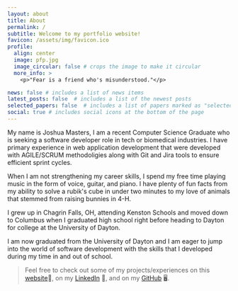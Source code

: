 ```yaml
---
layout: about
title: About
permalink: /
subtitle: Welcome to my portfolio website!
favicon: /assets/img/favicon.ico
profile:
  align: center
  image: pfp.jpg
  image_circular: false # crops the image to make it circular
  more_info: >
    <p>"Fear is a friend who's misunderstood."</p>

news: false # includes a list of news items
latest_posts: false  # includes a list of the newest posts
selected_papers: false  # includes a list of papers marked as "selected={true}"
social: true # includes social icons at the bottom of the page
---
```


My name is Joshua Masters, I am a recent Computer Science Graduate who is seeking a software developer role in tech or biomedical industries. I have primary experience in web application development that were developed with AGILE/SCRUM methodoligies along with Git and Jira tools to ensure efficient sprint cycles.

When I am not strengthening my career skills, I spend my free time playing music in the form of voice, guitar, and piano. I have plenty of fun facts from my ability to solve a rubik's cube in under two minutes to my love of animals that stemmed from raising bunnies in 4-H. 

I grew up in Chagrin Falls, OH, attending Kenston Schools and moved down to Columbus when I graduated high school right before heading to Dayton for college at the University of Dayton. 

I am now graduated from the University of Dayton and I am eager to jump into the world of software development with the skills that I developed during my time in and out of school.

> Feel free to check out some of my projects/experiences on this [website](https://mastersj5.github.io/cv):iphone:, on my [LinkedIn](https://www.linkedin.com/in/joshua-masters-75609b238/) :page_facing_up:, and on my [GitHub](https://github.com/mastersj5) :desktop_computer:.


<!---
 Write your biography here. Tell the world about yourself. Link to your favorite [subreddit](http://reddit.com). You can put a picture in, too. The code is already in, just name your picture `prof_pic.jpg` and put it in the `img/` folder.

Put your address / P.O. box / other info right below your picture. You can also disable any these elements by editing `profile` property of the YAML header of your `_pages/about.md`. Edit `_bibliography/papers.bib` and Jekyll will render your [publications page](/al-folio/publications/) automatically.

Link to your social media connections, too. This theme is set up to use [Font Awesome icons](https://fontawesome.com/) and [Academicons](https://jpswalsh.github.io/academicons/), like the ones below. Add your Facebook, Twitter, LinkedIn, Google Scholar, or just disable all of them.
--->
